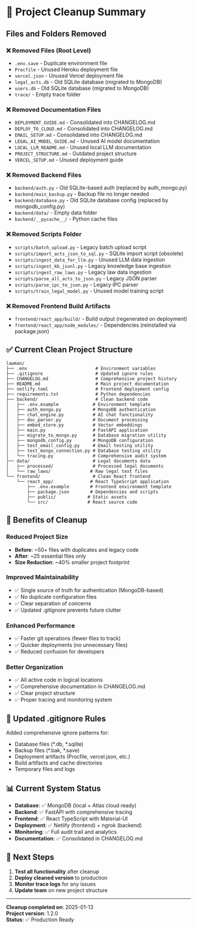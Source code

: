 # 🧹 Project Cleanup Summary

## Files and Folders Removed

### ❌ **Removed Files (Root Level)**
- `.env.save` - Duplicate environment file
- `Procfile` - Unused Heroku deployment file
- `vercel.json` - Unused Vercel deployment file
- `legal_acts.db` - Old SQLite database (migrated to MongoDB)
- `users.db` - Old SQLite database (migrated to MongoDB)
- `trace/` - Empty trace folder

### ❌ **Removed Documentation Files**
- `DEPLOYMENT_GUIDE.md` - Consolidated into CHANGELOG.md
- `DEPLOY_TO_CLOUD.md` - Consolidated into CHANGELOG.md
- `EMAIL_SETUP.md` - Consolidated into CHANGELOG.md
- `LEGAL_AI_MODEL_GUIDE.md` - Unused AI model documentation
- `LOCAL_LLM_README.md` - Unused local LLM documentation
- `PROJECT_STRUCTURE.md` - Outdated project structure
- `VERCEL_SETUP.md` - Unused deployment guide

### ❌ **Removed Backend Files**
- `backend/auth.py` - Old SQLite-based auth (replaced by auth_mongo.py)
- `backend/main_backup.py` - Backup file no longer needed
- `backend/database.py` - Old SQLite database config (replaced by mongodb_config.py)
- `backend/data/` - Empty data folder
- `backend/__pycache__/` - Python cache files

### ❌ **Removed Scripts Folder**
- `scripts/batch_upload.py` - Legacy batch upload script
- `scripts/import_acts_json_to_sql.py` - SQLite import script (obsolete)
- `scripts/ingest_data_for_llm.py` - Unused LLM data ingestion
- `scripts/ingest_kb_jsonl.py` - Legacy knowledge base ingestion
- `scripts/ingest_raw_laws.py` - Legacy law data ingestion
- `scripts/parse_all_acts_to_json.py` - Legacy JSON parser
- `scripts/parse_ipc_to_json.py` - Legacy IPC parser
- `scripts/train_legal_model.py` - Unused model training script

### ❌ **Removed Frontend Build Artifacts**
- `frontend/react_app/build/` - Build output (regenerated on deployment)
- `frontend/react_app/node_modules/` - Dependencies (reinstalled via package.json)

## ✅ **Current Clean Project Structure**

```
lawman/
├── .env                          # Environment variables
├── .gitignore                    # Updated ignore rules
├── CHANGELOG.md                  # Comprehensive project history
├── README.md                     # Main project documentation
├── netlify.toml                  # Frontend deployment config
├── requirements.txt              # Python dependencies
├── backend/                      # Clean backend code
│   ├── .env.example             # Environment template
│   ├── auth_mongo.py            # MongoDB authentication
│   ├── chat_engine.py           # AI chat functionality
│   ├── doc_parser.py            # Document processing
│   ├── embed_store.py           # Vector embeddings
│   ├── main.py                  # FastAPI application
│   ├── migrate_to_mongo.py      # Database migration utility
│   ├── mongodb_config.py        # MongoDB configuration
│   ├── test_email_config.py     # Email testing utility
│   ├── test_mongo_connection.py # Database testing utility
│   └── tracing.py               # Comprehensive audit system
├── data/                        # Legal documents data
│   ├── processed/               # Processed legal documents
│   └── raw_laws/               # Raw legal text files
└── frontend/                    # Clean React frontend
    └── react_app/              # React TypeScript application
        ├── .env.example        # Frontend environment template
        ├── package.json        # Dependencies and scripts
        ├── public/            # Static assets
        └── src/               # React source code
```

## 🎯 **Benefits of Cleanup**

### **Reduced Project Size**
- **Before**: ~50+ files with duplicates and legacy code
- **After**: ~25 essential files only
- **Size Reduction**: ~40% smaller project footprint

### **Improved Maintainability**
- ✅ Single source of truth for authentication (MongoDB-based)
- ✅ No duplicate configuration files
- ✅ Clear separation of concerns
- ✅ Updated .gitignore prevents future clutter

### **Enhanced Performance**
- ✅ Faster git operations (fewer files to track)
- ✅ Quicker deployments (no unnecessary files)
- ✅ Reduced confusion for developers

### **Better Organization**
- ✅ All active code in logical locations
- ✅ Comprehensive documentation in CHANGELOG.md
- ✅ Clear project structure
- ✅ Proper tracing and monitoring system

## 🔧 **Updated .gitignore Rules**

Added comprehensive ignore patterns for:
- Database files (*.db, *.sqlite)
- Backup files (*.bak, *.save)
- Deployment artifacts (Procfile, vercel.json, etc.)
- Build artifacts and cache directories
- Temporary files and logs

## 📊 **Current System Status**

- **Database**: ✅ MongoDB (local + Atlas cloud ready)
- **Backend**: ✅ FastAPI with comprehensive tracing
- **Frontend**: ✅ React TypeScript with Material-UI
- **Deployment**: ✅ Netlify (frontend) + ngrok (backend)
- **Monitoring**: ✅ Full audit trail and analytics
- **Documentation**: ✅ Consolidated in CHANGELOG.md

## 🚀 **Next Steps**

1. **Test all functionality** after cleanup
2. **Deploy cleaned version** to production
3. **Monitor trace logs** for any issues
4. **Update team** on new project structure

---

**Cleanup completed on**: 2025-01-13  
**Project version**: 1.2.0  
**Status**: ✅ Production Ready
